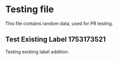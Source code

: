 # Testing file

This file contains random data, used for PR testing.


## Test Existing Label 1753173521

Testing existing label addition.
